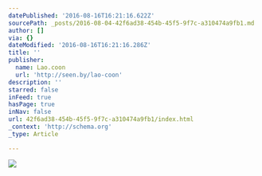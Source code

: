 ```yaml
---
datePublished: '2016-08-16T16:21:16.622Z'
sourcePath: _posts/2016-08-04-42f6ad38-454b-45f5-9f7c-a310474a9fb1.md
author: []
via: {}
dateModified: '2016-08-16T16:21:16.286Z'
title: ''
publisher:
  name: Lao.coon
  url: 'http://seen.by/lao-coon'
description: ''
starred: false
inFeed: true
hasPage: true
inNav: false
url: 42f6ad38-454b-45f5-9f7c-a310474a9fb1/index.html
_context: 'http://schema.org'
_type: Article

---
```

![](https://the-grid-user-content.s3-us-west-2.amazonaws.com/05f5b0fe-4953-477e-ac99-676fcf13507c.jpg)